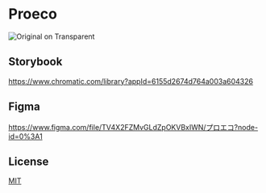 # Proeco

![Original on Transparent](https://user-images.githubusercontent.com/48426654/135938082-65fc0d3e-e670-4b77-ad78-afe747a2646d.png)


## Storybook

https://www.chromatic.com/library?appId=6155d2674d764a003a604326

## Figma
https://www.figma.com/file/TV4X2FZMvGLdZpOKVBxIWN/プロエコ?node-id=0%3A1

## License

[MIT](LICENSE)
  
